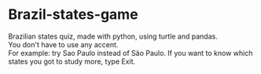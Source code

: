 # Brazil-states-game
Brazilian states quiz, made with python, using turtle and pandas.  
You don't have to use any accent.  
For example: try Sao Paulo instead of São Paulo.
If you want to know which states you got to study more, type Exit.
